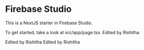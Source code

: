 # Firebase Studio

This is a NextJS starter in Firebase Studio.

To get started, take a look at src/app/page.tsx.
Edited by Rishitha

Edited by Rishitha
Edited by Rishitha
